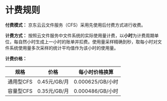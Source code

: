 # 计费规则

**付费模式：** 京东云云文件服务（CFS）采用先使用后付费方式进行收费。

**计费方式：** 按照云文件服务中文件系统的实际使用量计费，以**小时**为计费周期单位，每自然小时生成上一小时的账单并扣费。使用量采样精确到秒，取每小时对文件系统使用量多次采样的统计平均值作为该小时的使用量。

**计费价格：** 

| 规格      | 价格         | 每小时价格换算   |
| --------- | ------------ | ---------------- |
| 通用型CFS | 0.45元/GB/月 | 0.000625/GB/小时 |
| 容量型CFS | 0.35元/GB/月 | 0.000486/GB/小时 |

